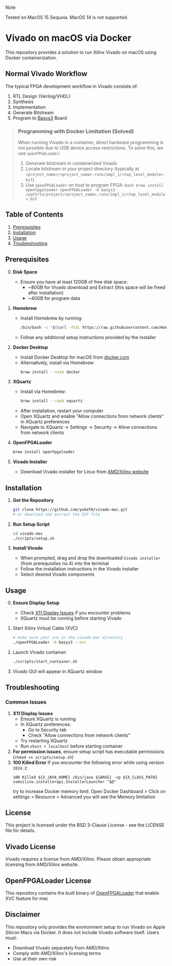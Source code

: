 > [!NOTE]  
> Tested on MacOS 15 Sequoia.
> MacOS 14 is not supported.

# Vivado on macOS via Docker

This repository provides a solution to run Xilinx Vivado on macOS using Docker containerization.

## Normal Vivado Workflow

The typical FPGA development workflow in Vivado consists of:
1. RTL Design (Verilog/VHDL)
2. Synthesis
3. Implementation
4. Generate Bitstream
5. Program to [Basys3](https://digilent.com/reference/_media/basys3:basys3_rm.pdf?srsltid=AfmBOorSKF2T_MfS024F4IiVmQr1ViDkssoCMtlG48_RoII45ntqSTt2) Board

> ### Programming with Docker Limitation (Solved)
> When running Vivado in a container, direct hardware programming is not possible due to USB device access restrictions. To solve this, we use `openFPGALoader`:
> 1. Generate bitstream in containerized Vivado
> 2. Locate bitstream in your project directory (typically at `<project_name>/<project_name>.runs/impl_1/<top_level_module>.bit`)
> 3. Use `openFPGALoader` on host to program FPGA:
    ```bash
    brew install openfpgaloader
    openFPGALoader -b basys3 /path/to/project/<project_name>.runs/impl_1/<top_level_module>.bit
    ```


## Table of Contents
1. [Prerequisites](#prerequisites)
2. [Installation](#installation)
3. [Usage](#usage)
4. [Troubleshooting](#troubleshooting)

## Prerequisites
0. **Disk Space**
    - Ensure you have at least 120GB of free disk space:
        - ~80GB for Vivado download and Extract (this space will be freed after installation)
        - ~40GB for program data
1. **Homebrew**
    - Install Homebrew by running:
        ```bash
        /bin/bash -c "$(curl -fsSL https://raw.githubusercontent.com/Homebrew/install/HEAD/install.sh)"
        ```
    - Follow any additional setup instructions provided by the installer

2. **Docker Desktop**
    - Install Docker Desktop for macOS from [docker.com](https://www.docker.com/products/docker-desktop)
    - Alternatively, install via Homebrew:
        ```bash
        brew install --cask docker
        ```

3. **XQuartz**
    - Install via Homebrew:
        ```bash
        brew install --cask xquartz
        ```
    - After installation, restart your computer
    - Open XQuartz and enable "Allow connections from network clients" in XQuartz preferences
    - Navigate to XQuartz -> Settings -> Security -> Allow connections from network clients

4. **OpenFPGALoader**
    ```bash
    brew install openfpgaloader
    ```

4. **Vivado Installer**
    - Download Vivado installer for Linux from [AMD/Xilinx website](https://www.xilinx.com/support/download.html)

## Installation

1. **Get the Repository**
    ```bash
    git clone https://github.com/yokeTH/vivado-mac.git
    # or download and extract the ZIP file
    ```

2. **Run Setup Script**
    ```bash
    cd vivado-mac
    ./scripts/setup.sh
    ```

3. **Install Vivado**
    - When prompted, drag and drop the downloaded `Vivado installer` (from prerequisites no.4) into the terminal
    - Follow the installation instructions in the Vivado installer
    - Select desired Vivado components

## Usage
0. **Ensure Display Setup**
    - Check [X11 Display Issues](#x11-display-issues) if you encounter problems
    - XQuartz must be running before starting Vivado

1. Start Xilinx Virtual Cable (XVC)
    ```bash
    # make sure your are in the vivado-mac directory
    ./openFPGALoader -b basys3 --xvc
    ```

2. Launch Vivado container:
    ```bash
    ./scripts/start_container.sh
    ```
3. Vivado GUI will appear in XQuartz window

## Troubleshooting

### Common Issues

1. **X11 Display Issues**
    - Ensure XQuartz is running
    - In XQuartz preferences:
      - Go to Security tab
      - Check "Allow connections from network clients"
    - Try restarting XQuartz
    - Run `xhost + localhost` before starting container
2. **For permission issues**, ensure setup script has executable permissions (`chmod +x scripts/setup.sh`)
3. **100 Killed Error**
    If you encounter the following error while using version `2024.2`:
    ```
    100 Killed ${X_JAVA_HOME} /bin/java ${ARGS} -cp ${X_CLASS_PATH}    comxilinx.installerapi.InstallerLauncher "$@"
    ```
    try to increase Docker memory limit: Open Docker Dashboard > Click on settings > Resource > Advanced you will see the Memory limitation

## License

This project is licensed under the BSD 3-Clause License - see the LICENSE file for details.

## Vivado License

Vivado requires a license from AMD/Xilinx. Please obtain appropriate licensing from AMD/Xilinx website.

## OpenFPGALoader License

This repository contains the built binary of [OpenFPGALoader](https://github.com/trabucayre/openFPGALoader) that enable XVC feature for mac

## Disclaimer

This repository only provides the environment setup to run Vivado on Apple Silicon Macs via Docker. It does not include Vivado software itself. Users must:
- Download Vivado separately from AMD/Xilinx
- Comply with AMD/Xilinx's licensing terms
- Use at their own risk